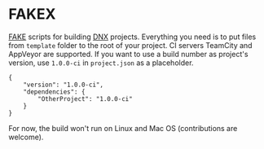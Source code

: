 # FAKEX

[FAKE](https://github.com/fsharp/FAKE) scripts for building [DNX](https://github.com/aspnet/home) projects. Everything you need is to put files from `template` folder to the root of your project. 
CI servers TeamCity and AppVeyor are supported. If you want to use a build number as project's version, use `1.0.0-ci` in `project.json` as a placeholder.

    {
        "version": "1.0.0-ci",
        "dependencies": {
            "OtherProject": "1.0.0-ci"
        }
    }

For now, the build won't run on Linux and Mac OS (contributions are welcome).